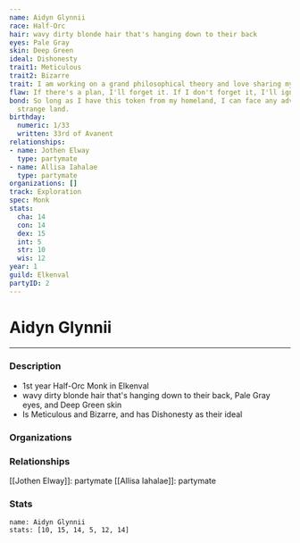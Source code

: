 ```yaml
---
name: Aidyn Glynnii
race: Half-Orc
hair: wavy dirty blonde hair that's hanging down to their back
eyes: Pale Gray
skin: Deep Green
ideal: Dishonesty
trait1: Meticulous
trait2: Bizarre
trait: I am working on a grand philosophical theory and love sharing my ideas.
flaw: If there's a plan, I'll forget it. If I don't forget it, I'll ignore it.
bond: So long as I have this token from my homeland, I can face any adversity in this
  strange land.
birthday:
  numeric: 1/33
  written: 33rd of Avanent
relationships:
- name: Jothen Elway
  type: partymate
- name: Allisa Iahalae
  type: partymate
organizations: []
track: Exploration
spec: Monk
stats:
  cha: 14
  con: 14
  dex: 15
  int: 5
  str: 10
  wis: 12
year: 1
guild: Elkenval
partyID: 2
---
```

# Aidyn Glynnii
---
### Description
- 1st year Half-Orc Monk in Elkenval
- wavy dirty blonde hair that's hanging down to their back, Pale Gray eyes, and Deep Green skin
- Is Meticulous and Bizarre, and has Dishonesty as their ideal

### Organizations
### Relationships
[[Jothen Elway]]: partymate
[[Allisa Iahalae]]: partymate
### Stats
```statblock
name: Aidyn Glynnii
stats: [10, 15, 14, 5, 12, 14]
```